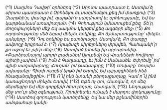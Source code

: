 
(^1) _Սաղմոս Դավթի՝ օրհներգ_
(^2) _Սիրտս պատրաստ է, Աստվա՛ծ, սիրտս պատրաստ է
Օրհնելու եւ սաղմոսելու քեզ իմ փառքով։_
(^3) _Զարթնի՛ր, փա՛ռք իմ, զարթնի՛ր սաղմոսով եւ օրհնությամբ,
Եվ ես կարթնանամ առավոտյան։_
(^4) _Գոհություն կմատուցեմ քեզ, Տե՛ր, ժողովուրդների մեջ
Եվ սաղմոս կերգեմ քեզ ազգերի մեջ։_
(^5) _Քո ողորմությունը մեծ եղավ մինչեւ երկինք,
Քո ճշմարտությունը՝ մինչեւ ամպերը։_
(^6) _Դու երկինք ես բարձրացել, Աստվա՛ծ,
Քո փառքը ամբողջ երկրում է։_
(^7) _Որպեսզի սիրելիներդ փրկվեն,
Պահպանի՛ր քո աջով եւ լսի՛ր մեզ։_
(^8) _Աստված խոսեց իր սրբարանից.
«Բարձրանալով պիտի բաժանեմ Սյուքեմը
Եվ Վրանների հովիտը պիտի չափեմ։_
(^9) _Իմն է Գաղաադը, եւ իմն է Մանասեն.
Եփրեմը՝ իմ գլխի սաղավարտը,
Հուդան՝ իմ թագավորը,_
(^10) _Մովաբը՝ հույսիս ավազանը։
Պիտի ուղղեմ երթն իմ Եդովմ,
Եվ այլազգիներն ինձ հնազանդվեցին»։_
(^11) _Ո՞վ ինձ կտանի բերդաքաղաք,
Կամ ո՞վ ինձ կառաջնորդի մինչեւ Եդովմ,_
(^12) _Եթե ոչ դու, Աստվա՛ծ, որ մեզ մերժեցիր
Եվ մեր զորքերի հետ չեղար, Աստվա՛ծ,_
(^13) _Նեղության մեջ տո՛ւր մեզ օգնություն,
Որովհետեւ ունայն է մարդու փրկությունը։_
(^14) _Աստծով զորություն կստեղծենք,
Եվ նա մեր թշնամիներին ամոթահար կանի։_
